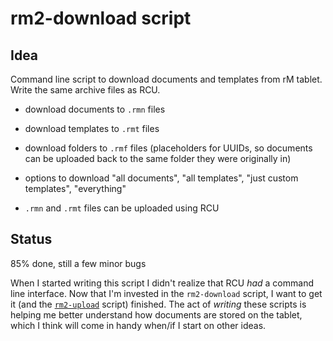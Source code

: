 # rm2-download script

## Idea

Command line script to download documents and templates from rM tablet. Write the same archive files as RCU.

* download documents to `.rmn` files

* download templates to `.rmt` files

* download folders to `.rmf` files (placeholders for UUIDs, so documents can be uploaded back to the same folder they were originally in)

* options to download "all documents", "all templates", "just custom templates", "everything"

* `.rmn` and `.rmt` files can be uploaded using RCU

## Status

85% done, still a few minor bugs

When I started writing this script I didn't realize that RCU *had* a command line interface. Now that I'm invested in the `rm2-download` script, I want to get it (and the [`rm2-upload`](rm2-upload.md) script) finished. The act of *writing* these scripts is helping me better understand how documents are stored on the tablet, which I think will come in handy when/if I start on other ideas.
